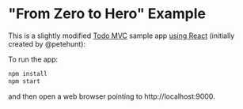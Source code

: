 # "From Zero to Hero" Example

This is a slightly modified [Todo MVC](http://todomvc.com/) sample app
[using React](http://todomvc.com/examples/react/) (initially created
by @petehunt):

To run the app:
```bash
npm install
npm start
```

and then open a web browser pointing to http://localhost:9000.
